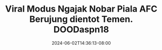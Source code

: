 --- 
title: "Viral Modus Ngajak Nobar Piala AFC Berujung dientot Temen. DOODaspn18"
description: "nonton   Viral Modus Ngajak Nobar Piala AFC Berujung dientot Temen. DOODaspn18 terbaru full vidio new"
date: 2024-06-02T14:36:13-08:00
file_code: "yp9o1ms0h29m"
draft: false
cover: "zisrvctasbuucugn.jpg"
tags: ["Viral", "Modus", "Ngajak", "Nobar", "Piala", "AFC", "Berujung", "dientot", "bokep-indo", "bokep-viral", "bokep-ig"]
length: 140
fld_id: "1392270"
foldername: "akuteriak"
categories: ["akuteriak"]
views: 122
---